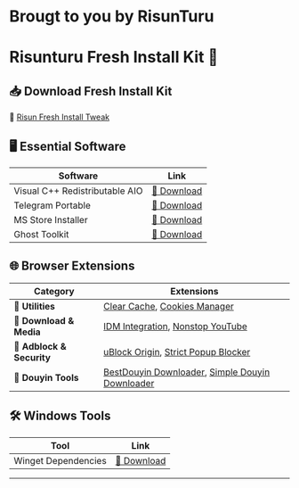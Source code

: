 # Brougt to you by RisunTuru

# Risunturu Fresh Install Kit 🚀  

## 📥 Download Fresh Install Kit  
🔗 [Risun Fresh Install Tweak](https://github.com/risunCode/Windowski/releases/download/RISUNPRO/Risun_Fresh_Install_Tweak.zip)  

## 🖥 Essential Software  
| Software | Link |
|----------|------|
| Visual C++ Redistributable AIO | [🔗 Download](https://github.com/abbodi1406/vcredist/releases/download/v0.84.0/VisualCppRedist_AIO_x86_x64_84.zip) |
| Telegram Portable | [🔗 Download](https://telegram.org/dl/desktop/win64_portable) |
| MS Store Installer | [🔗 Download](https://github.com/fernvenue/microsoft-store) |
| Ghost Toolkit | [🔗 Download](https://github.com/risunCode/Ghost-Toolbox-Universal) |

## 🌐 Browser Extensions  
| Category | Extensions |
|----------|------------|
| 🔹 **Utilities** | [Clear Cache](https://chromewebstore.google.com/detail/clear-cache/cppjkneekbjaeellbfkmgnhonkkjfpdn?hl=en), [Cookies Manager](https://chromewebstore.google.com/detail/cookie-editor/iphcomljdfghbkdcfndaijbokpgddeno) |
| 🔹 **Download & Media** | [IDM Integration](https://chromewebstore.google.com/detail/idm-integration-module/ngpampappnmepgilojfohadhhmbhlaek), [Nonstop YouTube](https://chromewebstore.google.com/detail/nonstop-youtube/opgenniblhhdkjigheleehipgeidionm) |
| 🔹 **Adblock & Security** | [uBlock Origin](https://chromewebstore.google.com/detail/ublock-origin-lite/ddkjiahejlhfcafbddmgiahcphecmpfh?hl=en), [Strict Popup Blocker](https://chromewebstore.google.com/detail/popup-blocker-strict/aefkmifgmaafnojlojpnekbpbmjiiogg) |
| 🔹 **Douyin Tools** | [BestDouyin Downloader](https://chromewebstore.google.com/detail/douyin-video-downloader/knbeilbpfnelpbeoofhnkfbfcldpfehn), [Simple Douyin Downloader](https://chromewebstore.google.com/detail/simple-douyin-downloader/hpdbhmoofegmpcggbhofpkpppkcncnmj?pli=1) |

## 🛠 Windows Tools  
| Tool | Link |
|------|------|
| Winget Dependencies | [🔗 Download](https://apps.microsoft.com/detail/9nblggh4nns1?hl=en-us&gl=ID) |

---
